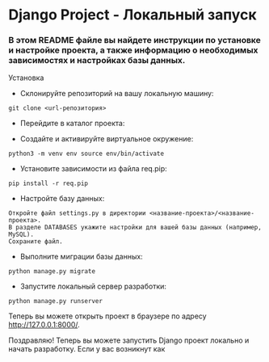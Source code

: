 # Django Project - Локальный запуск
### В этом README файле вы найдете инструкции по установке и настройке проекта, а также информацию о необходимых зависимостях и настройках базы данных.

Установка
* Склонируйте репозиторий на вашу локальную машину:


``` 
git clone <url-репозитория> 
```
* Перейдите в каталог проекта:


* Создайте и активируйте виртуальное окружение:


``` 
python3 -m venv env source env/bin/activate
 ```
* Установите зависимости из файла req.pip:

``` 
pip install -r req.pip 
```
* Настройте базу данных:
```
Откройте файл settings.py в директории <название-проекта>/<название-проекта>.
В разделе DATABASES укажите настройки для вашей базы данных (например, MySQL).
Сохраните файл.
```
* Выполните миграции базы данных:

```
python manage.py migrate
```
* Запустите локальный сервер разработки:

```
python manage.py runserver
```
Теперь вы можете открыть проект в браузере по адресу http://127.0.0.1:8000/.


Поздравляю! Теперь вы можете запустить Django проект локально и начать разработку. Если у вас возникнут как